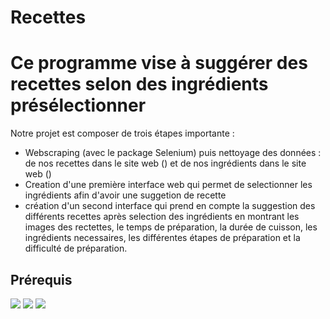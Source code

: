# Recettes
# Ce programme vise à suggérer des recettes selon des ingrédients présélectionner

Notre projet est composer de trois étapes importante :
- Webscraping (avec le package Selenium) puis nettoyage des données : de nos recettes dans le site web () et de nos ingrédients dans le site web ()
- Creation d'une première interface web qui permet de selectionner les ingrédients afin d'avoir une suggetion de recette
- création d'un second interface qui prend en compte la suggestion des différents recettes après selection des ingrédients en montrant les images des rectettes, le temps de préparation, la durée de cuisson, les ingrédients necessaires, les différentes étapes de préparation et la difficulté de préparation.

## Prérequis

![](https://img.shields.io/badge/Python-31A8FF.svg?logo=python&logoColor=white)
![](https://img.shields.io/badge/Jupyter%20Notebook-F37626?logo=jupyter&logoColor=white)
![](https://img.shields.io/badge/-selenium-%43B02A?style=for-the-badge&logo=selenium&logoColor=white)


